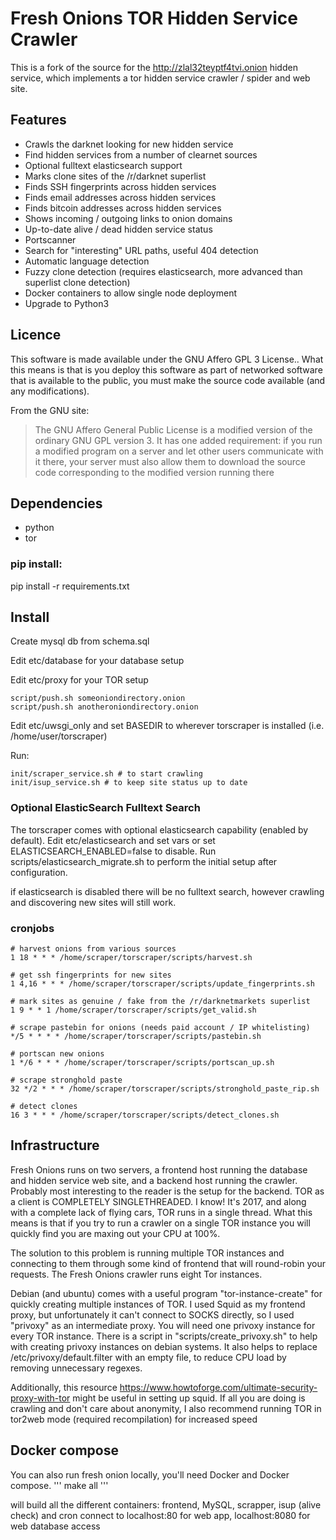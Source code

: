 # Fresh Onions TOR Hidden Service Crawler

This is a fork of the source for the http://zlal32teyptf4tvi.onion hidden service, which implements a tor hidden service crawler / spider and web site.

## Features

* Crawls the darknet looking for new hidden service
* Find hidden services from a number of clearnet sources
* Optional fulltext elasticsearch support
* Marks clone sites of the /r/darknet superlist
* Finds SSH fingerprints across hidden services
* Finds email addresses across hidden  services
* Finds bitcoin addresses across hidden services
* Shows incoming / outgoing links to onion domains
* Up-to-date alive / dead hidden service status
* Portscanner
* Search for "interesting" URL paths, useful 404 detection
* Automatic language detection
* Fuzzy clone detection (requires elasticsearch, more advanced than superlist clone detection)
* Docker containers to allow single node deployment
* Upgrade to Python3

## Licence

This software is made available under the GNU Affero GPL 3 License.. What this means is that is you deploy this software as part of networked software that is available to the public, you must make the source code available (and any modifications).

From the GNU site:

> The GNU Affero General Public License is a modified version of the ordinary GNU GPL version 3. It has one added requirement: if you run a modified program on a server and let other users communicate with it there, your server must also allow them to download the source code corresponding to the modified version running there

## Dependencies

* python
* tor 

### pip install:

pip install -r requirements.txt

## Install

Create mysql db from schema.sql

Edit etc/database for your database setup

Edit etc/proxy for your TOR setup

    script/push.sh someoniondirectory.onion 
    script/push.sh anotheroniondirectory.onion

Edit etc/uwsgi_only and set BASEDIR to wherever torscraper is installed (i.e. /home/user/torscraper)

Run:

    init/scraper_service.sh # to start crawling
    init/isup_service.sh # to keep site status up to date

### Optional ElasticSearch Fulltext Search

The torscraper comes with optional elasticsearch capability (enabled by default). Edit etc/elasticsearch and set vars or set ELASTICSEARCH_ENABLED=false to disable. Run scripts/elasticsearch_migrate.sh to perform the initial setup after configuration. 

if elasticsearch is disabled there will be no fulltext search, however crawling and discovering new sites will still work.

### cronjobs

    # harvest onions from various sources
    1 18 * * * /home/scraper/torscraper/scripts/harvest.sh
    
    # get ssh fingerprints for new sites
    1 4,16 * * * /home/scraper/torscraper/scripts/update_fingerprints.sh
    
    # mark sites as genuine / fake from the /r/darknetmarkets superlist    
    1 9 * * 1 /home/scraper/torscraper/scripts/get_valid.sh
    
    # scrape pastebin for onions (needs paid account / IP whitelisting)                 
    */5 * * * * /home/scraper/torscraper/scripts/pastebin.sh
    
    # portscan new onions               
    1 */6 * * * /home/scraper/torscraper/scripts/portscan_up.sh
    
    # scrape stronghold paste
    32 */2 * * * /home/scraper/torscraper/scripts/stronghold_paste_rip.sh
    
    # detect clones
    16 3 * * * /home/scraper/torscraper/scripts/detect_clones.sh


## Infrastructure

Fresh Onions runs on two servers, a frontend host running the database and hidden service web site, and a backend host running the crawler. Probably most interesting to the reader is the setup for the backend. TOR as a client is COMPLETELY SINGLETHREADED. I know! It's 2017, and along with a complete lack of flying cars, TOR runs in a single thread. What this means is that if you try to run a crawler on a single TOR instance you will quickly find you are maxing out your CPU at 100%.

The solution to this problem is running multiple TOR instances and connecting to them through some kind of frontend that will round-robin your requests. The Fresh Onions crawler runs eight Tor instances.

Debian (and ubuntu) comes with a useful program "tor-instance-create" for quickly creating multiple instances of TOR. I used Squid as my frontend proxy, but unfortunately it can't connect to SOCKS directly, so I used "privoxy" as an intermediate proxy. You will need one privoxy instance for every TOR instance. There is a script in "scripts/create_privoxy.sh" to help with creating privoxy instances on debian systems. It also helps to replace /etc/privoxy/default.filter with an empty file, to reduce CPU load by removing unnecessary regexes.

Additionally, this resource https://www.howtoforge.com/ultimate-security-proxy-with-tor might be useful in setting up squid. If all you are doing is crawling and don't care about anonymity, I also recommend running TOR in tor2web mode (required recompilation) for increased speed

## Docker compose

You can also run fresh onion locally, you'll need Docker and Docker compose.
'''
make all
'''

will build all the different containers: frontend, MySQL, scrapper, isup (alive check) and cron
connect to localhost:80 for web app, localhost:8080 for web database access
